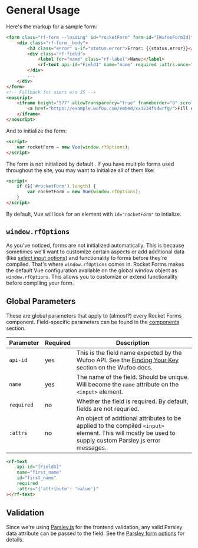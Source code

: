 # General Usage

Here's the markup for a sample form:

```html
<form class="rf-form --loading" id="rocketForm" form-id="[WufooFormId]">
    <div class="rf-form__body">
        <h3 class="error" v-if="status.error">Error: {{status.error}}</h3>
        <div class="rf-field">
            <label for="name" class="rf-label">Name:</label>
            <rf-text api-id="Field1" name="name" required :attrs.once="{'data-parsley-required-message': 'Please provide your name'}"></rf-text>
        </div>
        ...
    </div>
</form>
<!-- Fallback for users w/o JS -->
<noscript>
    <iframe height="577" allowTransparency="true" frameborder="0" scrolling="no" style="width:100%;border:none" src="https://example.wufoo.com/embed/xx3234fsdwrfg/">
        <a href="https://example.wufoo.com/embed/xx3234fsdwrfg/">Fill out this form.</a>
    </iframe>
</noscript>
```

And to initialize the form:

```html
<script>
    var rocketForm = new Vue(window.rfOptions);
</script>
```

The form is not initialized by default . If you have multiple forms used throughout the site, you may want to initialize all of them like:

```html
<script>
    if ($('#rocketForm').length) {
        var rocketForm = new Vue(window.rfOptions);
    }  
</script>
```

<aside class="notice">
    By default, Vue will look for an element with <code>id="rocketForm"</code> to intialize.
</aside>

## `window.rfOptions`

As you've noticed, forms are not initialized automatically. This is because sometimes we'll want to customize certain aspects or add additional data (like [select input options](#select)) and functionality to forms before they're compiled. That's where `window.rfOptions` comes in. Rocket Forms makes the default Vue configuration available on the global window object as `window.rfOptions`. This allows you to customize or extend functionality before compiling your form.

## Global Parameters

These are global parameters that apply to (almost?) every Rocket Forms component. Field-specific parameters can be found in the [components](#components) section.

Parameter    | Required | Description
------------ | ------- | -----------
`api-id` | yes | This is the field name expected by the Wufoo API. See the [Finding Your Key](http://help.wufoo.com/articles/en_US/SurveyMonkeyArticleType/Wufoo-REST-API-V3) section on the Wufoo docs.
`name` | yes | The name of the field. Should be unique. Will become the `name` attribute on the `<input>` element.
`required` | no | Whether the field is required. By default, fields are not requried.
`:attrs` | no | An object of addtional attributes to be applied to the compiled `<input>` element. This will mostly be used to supply custom Parsley.js error messages.

```html
<rf-text
    api-id="[FieldX]"
    name="first_name"
    id="first_name"
    required
    :attrs="{'attribute': 'value'}"
></rf-text>
```

## Validation

Since we're using [Parsley.js](http://parsleyjs.org/) for the frontend validation, any valid Parsley data attribute can be passed to the field. See the [Parsley form options](http://parsleyjs.org/doc/index.html#psly-usage-form) for details.

